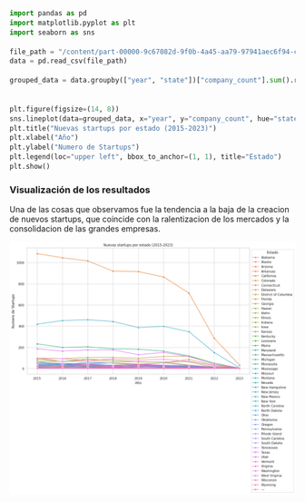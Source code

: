 ```python
import pandas as pd
import matplotlib.pyplot as plt
import seaborn as sns

file_path = "/content/part-00000-9c67082d-9f0b-4a45-aa79-97941aec6f94-c000.csv"  
data = pd.read_csv(file_path)

grouped_data = data.groupby(["year", "state"])["company_count"].sum().reset_index()


plt.figure(figsize=(14, 8))
sns.lineplot(data=grouped_data, x="year", y="company_count", hue="state", marker="o")
plt.title("Nuevas startups por estado (2015-2023)")
plt.xlabel("Año")
plt.ylabel("Numero de Startups")
plt.legend(loc="upper left", bbox_to_anchor=(1, 1), title="Estado")
plt.show()
```
### Visualización de los resultados
Una de las cosas que observamos fue la tendencia a la baja de la creacion de nuevos startups, que coincide con la ralentizacion de los mercados y la consolidacion de las grandes empresas.

![Alt_text](../img/startups_estado.png)
